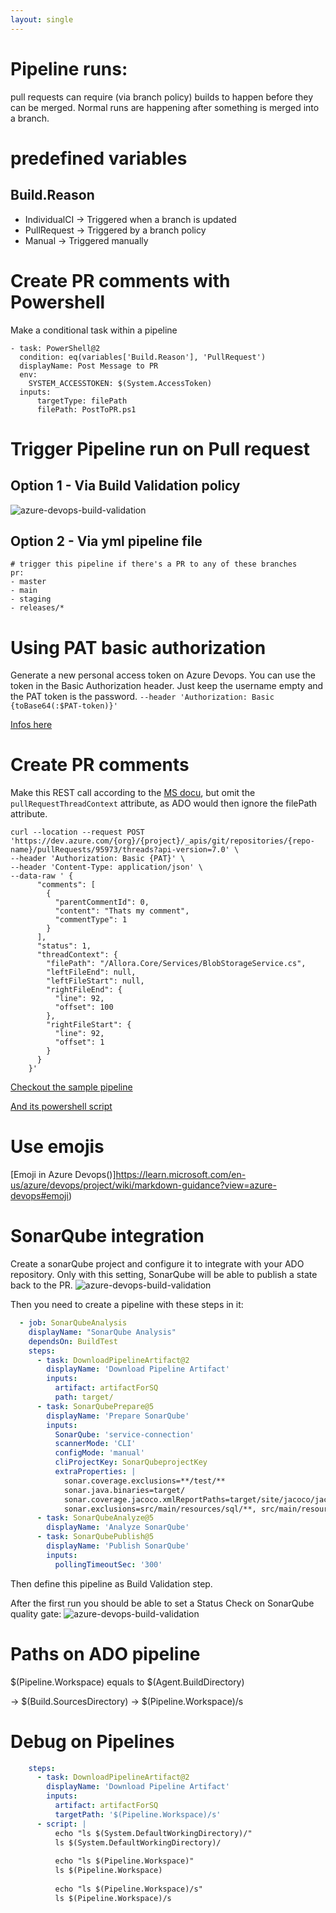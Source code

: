 ```yaml
---
layout: single
---
```


# Pipeline runs: 
pull requests can require (via branch policy) builds to happen before they can be merged. 
Normal runs are happening after something is merged into a branch. 


# predefined variables
## Build.Reason
* IndividualCI -> Triggered when a branch is updated 
* PullRequest -> Triggered by a branch policy
* Manual -> Triggered manually

# Create PR comments with Powershell

Make a conditional task within a pipeline 
```
- task: PowerShell@2
  condition: eq(variables['Build.Reason'], 'PullRequest')
  displayName: Post Message to PR
  env:
    SYSTEM_ACCESSTOKEN: $(System.AccessToken)  
  inputs:
      targetType: filePath
      filePath: PostToPR.ps1
```

# Trigger Pipeline run on Pull request

## Option 1 - Via Build Validation policy
![azure-devops-build-validation](/assets/images/cicd/azure-devops-build-validation.png)

## Option 2 - Via yml pipeline file

```
# trigger this pipeline if there's a PR to any of these branches
pr:
- master
- main
- staging
- releases/*
```

# Using PAT basic authorization
Generate a new personal access token on Azure Devops. 
You can use the token in the Basic Authorization header. Just keep the username empty and the PAT token is the password.
```--header 'Authorization: Basic {toBase64(:$PAT-token)}'```

[Infos here](https://learn.microsoft.com/en-us/azure/devops/organizations/accounts/use-personal-access-tokens-to-authenticate?toc=%2Fazure%2Fdevops%2Forganizations%2Ftoc.json&view=azure-devops&tabs=Windows)

# Create PR comments

Make this REST call according to the [MS docu](https://learn.microsoft.com/en-us/rest/api/azure/devops/git/pull-request-threads/create?view=azure-devops-rest-7.0&tabs=HTTP), but omit the ```pullRequestThreadContext``` attribute, as ADO would then ignore the filePath attribute.  

```
curl --location --request POST 'https://dev.azure.com/{org}/{project}/_apis/git/repositories/{repo-name}/pullRequests/95973/threads?api-version=7.0' \
--header 'Authorization: Basic {PAT}' \
--header 'Content-Type: application/json' \
--data-raw ' {
      "comments": [
        {
          "parentCommentId": 0,
          "content": "Thats my comment",
          "commentType": 1
        }
      ],
      "status": 1,
      "threadContext": {
        "filePath": "/Allora.Core/Services/BlobStorageService.cs",
        "leftFileEnd": null,
        "leftFileStart": null,
        "rightFileEnd": {
          "line": 92,
          "offset": 100
        },
        "rightFileStart": {
          "line": 92,
          "offset": 1
        }
      }
    }'
```

[Checkout the sample pipeline](/assets/cicd/Create-veracode-pr-comment/get_veracode_feedback.yml)

[And its powershell script](/assets/cicd/Create-veracode-pr-comment/create-veracode-pr-comments.ps1)


# Use emojis
[Emoji in Azure Devops()]https://learn.microsoft.com/en-us/azure/devops/project/wiki/markdown-guidance?view=azure-devops#emoji)

# SonarQube integration

Create a sonarQube project and configure it to integrate with your ADO repository. Only with this setting, SonarQube will be able to publish a state back to the PR. 
![azure-devops-build-validation](/assets/images/azure-devops/qualitygateToADO.PNG)

Then you need to create a pipeline with these steps in it: 

````yaml
  - job: SonarQubeAnalysis
    displayName: "SonarQube Analysis"
    dependsOn: BuildTest
    steps:
      - task: DownloadPipelineArtifact@2
        displayName: 'Download Pipeline Artifact'
        inputs:
          artifact: artifactForSQ
          path: target/
      - task: SonarQubePrepare@5
        displayName: 'Prepare SonarQube'
        inputs:
          SonarQube: 'service-connection'
          scannerMode: 'CLI'
          configMode: 'manual'
          cliProjectKey: SonarQubeprojectKey
          extraProperties: |
            sonar.coverage.exclusions=**/test/**
            sonar.java.binaries=target/
            sonar.coverage.jacoco.xmlReportPaths=target/site/jacoco/jacoco.xml
            sonar.exclusions=src/main/resources/sql/**, src/main/resources/templates/**
      - task: SonarQubeAnalyze@5
        displayName: 'Analyze SonarQube'
      - task: SonarQubePublish@5
        displayName: 'Publish SonarQube'
        inputs:
          pollingTimeoutSec: '300'
````

Then define this pipeline as Build Validation step.

After the first run you should be able to set a Status Check on SonarQube quality gate:
![azure-devops-build-validation](/assets/images/azure-devops/StatusCheck-SonarQube.PNG)

# Paths on ADO pipeline

$(Pipeline.Workspace) equals to $(Agent.BuildDirectory) 

-> $(Build.SourcesDirectory) -> $(Pipeline.Workspace)/s

# Debug on Pipelines

````yaml
    steps:
      - task: DownloadPipelineArtifact@2
        displayName: 'Download Pipeline Artifact'
        inputs:
          artifact: artifactForSQ
          targetPath: '$(Pipeline.Workspace)/s'
      - script: |
          echo "ls $(System.DefaultWorkingDirectory)/"
          ls $(System.DefaultWorkingDirectory)/
          
          echo "ls $(Pipeline.Workspace)"
          ls $(Pipeline.Workspace)
          
          echo "ls $(Pipeline.Workspace)/s"
          ls $(Pipeline.Workspace)/s
````